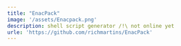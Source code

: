 ```yaml
---
title: "EnacPack"
image: '/assets/Enacpack.png'
description: shell script generator /!\ not online yet
urle: 'https://github.com/richmartins/EnacPack'
---
```

